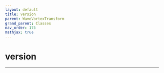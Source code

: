 ```yaml
---
layout: default
title: version
parent: WaveVortexTransform
grand_parent: Classes
nav_order: 175
mathjax: true
---
```


#  version




---


